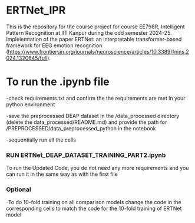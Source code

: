 # ERTNet_IPR
This is the repository for the course project for course EE798R, Intelligent Pattern Recognition at IIT Kanpur during the odd semester 2024-25. 
Implelemtation of the paper ERTNet: an interpretable transformer-based framework for EEG emotion recognition (https://www.frontiersin.org/journals/neuroscience/articles/10.3389/fnins.2024.1320645/full).

# To run the .ipynb file
-check requirements.txt and confirm the the requirements are met in your python environment

-save the preprocessed DEAP dataset in the /data_processed directory (delete the data_processed/README.md) and provide the path for /PREPROCESSED/data_preprocessed_python in the notebook

-sequentially run all the cells

### RUN ERTNet_DEAP_DATASET_TRAINING_PART2.ipynb
To run the Updated Code, you do not need any more requirements and you can run it in the same way as with the first file

### Optional
-To do 10-fold training on all comparison models change the code in the corresponding cells to match the code for the 10-fold training of ERTNet model
